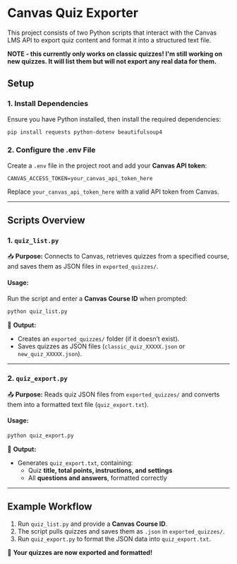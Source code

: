 # Canvas Quiz Exporter

This project consists of two Python scripts that interact with the Canvas LMS API to export quiz content and format it into a structured text file.

**NOTE - this currently only works on classic quizzes! I'm still working on new quizzes. It will list them but will not export any real data for them.**
## **Setup**
### **1. Install Dependencies**
Ensure you have Python installed, then install the required dependencies:
```bash
pip install requests python-dotenv beautifulsoup4
```

### **2. Configure the .env File**
Create a `.env` file in the project root and add your **Canvas API token**:
```
CANVAS_ACCESS_TOKEN=your_canvas_api_token_here
```
Replace `your_canvas_api_token_here` with a valid API token from Canvas.

---

## **Scripts Overview**

### **1. `quiz_list.py`**
📥 **Purpose:** Connects to Canvas, retrieves quizzes from a specified course, and saves them as JSON files in `exported_quizzes/`.

#### **Usage:**
Run the script and enter a **Canvas Course ID** when prompted:
```bash
python quiz_list.py
```
📌 **Output:**
- Creates an `exported_quizzes/` folder (if it doesn’t exist).
- Saves quizzes as JSON files (`classic_quiz_XXXXX.json` or `new_quiz_XXXXX.json`).

---

### **2. `quiz_export.py`**
📤 **Purpose:** Reads quiz JSON files from `exported_quizzes/` and converts them into a formatted text file (`quiz_export.txt`).

#### **Usage:**
```bash
python quiz_export.py
```
📌 **Output:**
- Generates `quiz_export.txt`, containing:
  - Quiz **title, total points, instructions, and settings**
  - All **questions and answers**, formatted correctly

---

## **Example Workflow**
1. Run `quiz_list.py` and provide a **Canvas Course ID**.
2. The script pulls quizzes and saves them as `.json` in `exported_quizzes/`.
3. Run `quiz_export.py` to format the JSON data into `quiz_export.txt`.

🚀 **Your quizzes are now exported and formatted!**